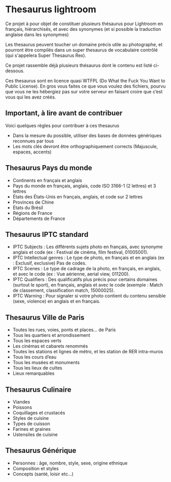 Thesaurus lightroom
===================

Ce projet à pour objet de constituer plusieurs thésaurus pour Lightroom en français, hiérarchisés, et avec des synonymes (et si possible la traduction anglaise dans les synonymes)

Les thesaurus peuvent toucher un domaine précis utile au photographe, et pourront être compilés dans un super thesaurus de vocabulaire contrôlé (qui s'appelera Super Thesaurus Rex).

Ce projet rassemble déjà plusieurs thésaurus dont le contenu est listé ci-dessous.

Ces thesaurus sont en licence quasi WTFPL (Do What the Fuck You Want to Public License). En gros vous faites ce que vous voulez des fichiers, pourvu que vous ne les hébergiez pas sur votre serveur en faisant croire que c’est vous qui les avez créés.

Important, à lire avant de contribuer
-------------------------------------

Voici quelques règles pour contribuer à ces thesaurus

* Dans la mesure du possible, utiliser des bases de données génériques reconnues par tous
* Les mots clés devront être orthographiquement corrects (Majuscule, espaces, accents)

Thesaurus Pays du monde
-----------------------

* Continents en français et anglais
* Pays du monde en français, anglais, code ISO 3166-1 (2 lettres) et 3 lettres
* États des États-Unis en français, anglais, et code sur 2 lettres
* Provinces de Chine
* États du Brésil
* Régions de France
* Départements de France

Thesaurus IPTC standard
-----------------------

* IPTC Subjects : Les différents sujets photo en français, avec synonyme anglais et code (ex : Festival de cinéma, film festival, 01005001).
* IPTC Intellectual genres : Le type de photo, en français et en anglais (ex : Exclusif, exclusive) Pas de codes.
* IPTC Scenes : Le type de cadrage de la photo, en français, en anglais, et avec le code (ex : Vue aérienne, aerial view, 011200).
* IPTC Qualifiers : Des qualificatifs plus précis pour certains domaines (surtout le sport), en français, anglais et avec le code (exemple : Match de classement, classification match, 15000025).
* IPTC Warning : Pour signaler si votre photo contient du contenu sensible (sexe, violence) en anglais et en français.

Thesaurus Ville de Paris
------------------------

* Toutes les rues, voies, ponts et places… de Paris
* Tous les quartiers et arrondissement
* Tous les espaces verts
* Les cinémas et cabarets renommés
* Toutes les stations et lignes de métro, et les station de RER intra-muros
* Tous les cours d’eau
* Tous les musées et monuments
* Tous les lieux de cultes
* Lieux remarquables

Thesaurus Culinaire
-------------------

* Viandes
* Poissons
* Coquillages et crustacés
* Styles de cuisine
* Types de cuisson
* Farines et graines
* Ustensiles de cuisine

Thesaurus Générique
-------------------

* Personnes : âge, nombre, style, sexe, origine ethnique
* Composition et styles
* Concepts (santé, loisir etc…)
